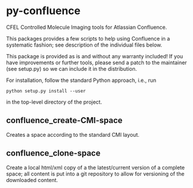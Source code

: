 # py-confluence

CFEL Controlled Molecule Imaging tools for Atlassian Confluence.

This packages provides a few scripts to help using Confluence in a systematic
fashion; see description of the individual files below.

This package is provided as is and without any warranty included! If you have
improvements or further tools, please send a patch to the maintainer (see
setup.py) so we can include it in the distribution.

For installation, follow the standard Python approach, i.e., run
```
python setup.py install --user
```
in the top-level directory of the project.


## confluence_create-CMI-space

Creates a space according to the standard CMI layout.


## confluence_clone-space

Create a local html/xml copy of a the latest/current version of a complete
space; all content is put into a git repository to allow for versioning of the
downloaded content.


<!-- Put Emacs local variables into HTML comment
Local Variables:
coding: utf-8
fill-column: 80
End:
-->

